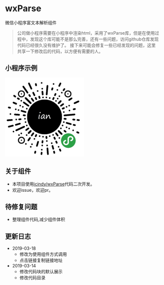 # wxParse
微信小程序富文本解析组件

> 公司做小程序需要在小程序中渲染html，采用了wxParse库，但是在使用过程中，发现这个库可能不是那么完善，还有一些问题，访问github仓库发现代码已经很久没有维护了。
> 接下来可能会修复一些已经发现的问题，这里共享一下修改后的代码，以方便有需要的人。

## 小程序示例
![微信小程序](./wechat-program.jpg)

## 关于组件
- 本项目使用[icindy/wxParse](https://github.com/icindy/wxParse)代码二次开发。
- 欢迎issue，欢迎pr。

## 待修复问题
- 整理组件代码,减少组件体积

## 更新日志
- 2019-03-18
    - 修改为使用组件方式调用
    - 点击链接复制链接地址
- 2019-03-14
    - 修改代码块的默认展示
    - 修改代码目录
